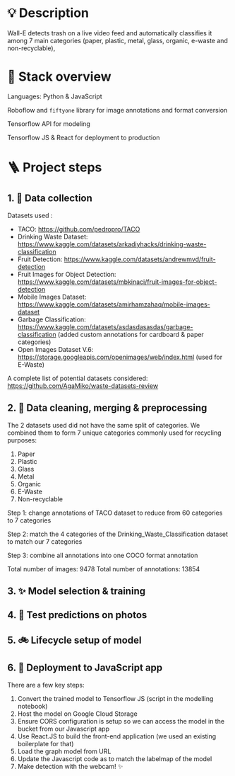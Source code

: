 # 💡 Description

Wall-E detects trash on a live video feed and automatically classifies it among
7 main categories (paper, plastic, metal, glass, organic, e-waste and non-recyclable),

# 🤖 Stack overview

Languages: Python & JavaScript

Roboflow and `fiftyone` library for image annotations and format conversion

Tensorflow API for modeling

Tensorflow JS & React for deployment to production

# 🪜 Project steps

## 1. 💽 Data collection

Datasets used :
- TACO: https://github.com/pedropro/TACO
- Drinking Waste Dataset: https://www.kaggle.com/datasets/arkadiyhacks/drinking-waste-classification
- Fruit Detection: https://www.kaggle.com/datasets/andrewmvd/fruit-detection
- Fruit Images for Object Detection: https://www.kaggle.com/datasets/mbkinaci/fruit-images-for-object-detection
- Mobile Images Dataset: https://www.kaggle.com/datasets/amirhamzahaq/mobile-images-dataset
- Garbage Classification: https://www.kaggle.com/datasets/asdasdasasdas/garbage-classification (added custom annotations for cardboard & paper categories)
- Open Images Dataset V.6: https://storage.googleapis.com/openimages/web/index.html (used for E-Waste)

A complete list of potential datasets considered: https://github.com/AgaMiko/waste-datasets-review

## 2. 🧹 Data cleaning, merging & preprocessing

The 2 datasets used did not have the same split of categories. We combined them to form 7 unique categories commonly used for recycling purposes:
1. Paper
2. Plastic
3. Glass
4. Metal
5. Organic
6. E-Waste
7. Non-recyclable

Step 1: change annotations of TACO dataset to reduce from 60 categories to 7 categories

Step 2: match the 4 categories of the Drinking_Waste_Classification dataset to match our 7 categories

Step 3: combine all annotations into one COCO format annotation

Total number of images: 9478
Total number of annotations: 13854

## 3. ✨ Model selection & training

## 4. 📸 Test predictions on photos

## 5. 🚲 Lifecycle setup of model

## 6. 🌟 Deployment to JavaScript app

There are a few key steps:

1. Convert the trained model to Tensorflow JS (script in the modelling notebook)
2. Host the model on Google Cloud Storage
3. Ensure CORS configuration is setup so we can access the model in the bucket from our Javascript app
4. Use React.JS to build the front-end application (we used an existing boilerplate for that)
5. Load the graph model from URL
6. Update the Javascript code as to match the labelmap of the model
7. Make detection with the webcam! ✨
